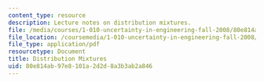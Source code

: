 ```yaml
---
content_type: resource
description: Lecture notes on distribution mixtures.
file: /media/courses/1-010-uncertainty-in-engineering-fall-2008/80e814ab97e8101a2d2d8a3b3ab2a846_app_07.pdf
file_location: /coursemedia/1-010-uncertainty-in-engineering-fall-2008/80e814ab97e8101a2d2d8a3b3ab2a846_app_07.pdf
file_type: application/pdf
resourcetype: Document
title: Distribution Mixtures
uid: 80e814ab-97e8-101a-2d2d-8a3b3ab2a846
---
```

